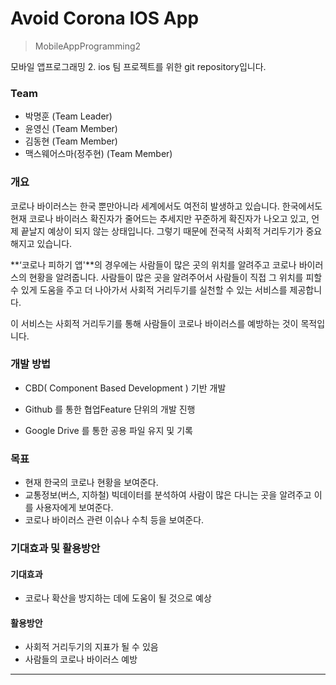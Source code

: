 # Avoid Corona IOS App

> MobileAppProgramming2

모바일 앱프로그래밍 2. ios 팀 프로젝트를 위한 git repository입니다.

### Team

* 박명훈 (Team Leader)
* 윤영신 (Team Member)
* 김동현 (Team Member)
* 맥스웨어스마(정주현) (Team Member)



### 개요

코로나 바이러스는 한국 뿐만아니라 세계에서도 여전히 발생하고 있습니다. 한국에서도 현재 코로나 바이러스 확진자가 줄어드는 추세지만 꾸준하게 확진자가 나오고 있고, 언제 끝날지 예상이 되지 않는 상태입니다. 그렇기 때문에 전국적 사회적 거리두기가 중요해지고 있습니다. 

**‘코로나 피하기 앱'**의 경우에는 사람들이 많은 곳의 위치를 알려주고 코로나 바이러스의 현황을 알려줍니다. 사람들이 많은 곳을 알려주어서 사람들이 직접 그 위치를 피할 수 있게 도움을 주고 더 나아가서 사회적 거리두기를 실천할 수 있는 서비스를 제공합니다.

이 서비스는 사회적 거리두기를 통해 사람들이 코로나 바이러스를 예방하는 것이 목적입니다.



### 개발 방법

- CBD( Component Based Development ) 기반 개발

- Github 를 통한 협업Feature 단위의 개발 진행
- Google Drive 를 통한 공용 파일 유지 및 기록



### 목표

- 현재 한국의 코로나 현황을 보여준다.
- 교통정보(버스, 지하철) 빅데이터를 분석하여 사람이 많은 다니는 곳을 알려주고 이를 사용자에게 보여준다.
- 코로나 바이러스 관련 이슈나 수칙 등을 보여준다.



### 기대효과 및 활용방안

#### 기대효과

- 코로나 확산을 방지하는 데에 도움이 될 것으로 예상

#### 활용방안

- 사회적 거리두기의 지표가 될 수 있음
- 사람들의 코로나 바이러스 예방



---

